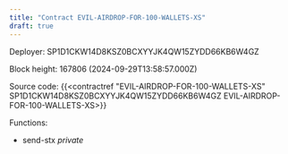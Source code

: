 ```yaml
---
title: "Contract EVIL-AIRDROP-FOR-100-WALLETS-XS"
draft: true
---
```

Deployer: SP1D1CKW14D8KSZ0BCXYYJK4QW15ZYDD66KB6W4GZ


 



Block height: 167806 (2024-09-29T13:58:57.000Z)

Source code: {{<contractref "EVIL-AIRDROP-FOR-100-WALLETS-XS" SP1D1CKW14D8KSZ0BCXYYJK4QW15ZYDD66KB6W4GZ EVIL-AIRDROP-FOR-100-WALLETS-XS>}}

Functions:

* send-stx _private_
